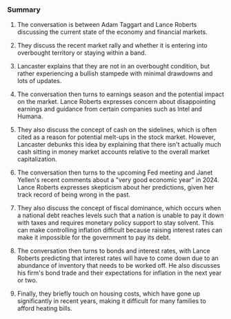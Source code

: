 ### Summary

1. The conversation is between Adam Taggart and Lance Roberts discussing
the current state of the economy and financial markets.

2. They discuss the recent market rally and whether it is entering into
overbought territory or staying within a band.

3. Lancaster explains that they are not in an overbought condition, but rather
experiencing a bullish stampede with minimal drawdowns and lots of updates.

4. The conversation then turns to earnings season and the potential impact
on the market. Lance Roberts expresses concern about disappointing earnings
and guidance from certain companies such as Intel and Humana.

5. They also discuss the concept of cash on the sidelines, which is often
cited as a reason for potential melt-ups in the stock market. However,
Lancaster debunks this idea by explaining that there isn't actually much cash
sitting in money market accounts relative to the overall market capitalization.

6. The conversation then turns to the upcoming Fed meeting and Janet Yellen's
recent comments about a "very good economic year" in 2024. Lance Roberts
expresses skepticism about her predictions, given her track record of being
wrong in the past.

7. They also discuss the concept of fiscal dominance, which occurs when a
national debt reaches levels such that a nation is unable to pay it down
with taxes and requires monetary policy support to stay solvent. This can
make controlling inflation difficult because raising interest rates can make
it impossible for the government to pay its debt.

8. The conversation then turns to bonds and interest rates, with Lance
Roberts predicting that interest rates will have to come down due to an
abundance of inventory that needs to be worked off. He also discusses his
firm's bond trade and their expectations for inflation in the next year or two.

9. Finally, they briefly touch on housing costs, which have gone up
significantly in recent years, making it difficult for many families to
afford heating bills.
